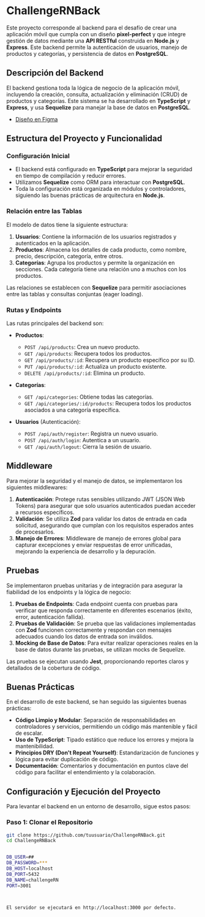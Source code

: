 # ChallengeRNBack

Este proyecto corresponde al backend para el desafío de crear una aplicación móvil que cumpla con un diseño **pixel-perfect** y que integre gestión de datos mediante una **API RESTful** construida en **Node.js** y **Express**. Este backend permite la autenticación de usuarios, manejo de productos y categorías, y persistencia de datos en **PostgreSQL**.

## Descripción del Backend

El backend gestiona toda la lógica de negocio de la aplicación móvil, incluyendo la creación, consulta, actualización y eliminación (CRUD) de productos y categorías. Este sistema se ha desarrollado en **TypeScript** y **Express**, y usa **Sequelize** para manejar la base de datos en **PostgreSQL**.

- [Diseño en Figma](https://www.figma.com/design/wyEuQ8vu7rkx4kIfm5h9Zn/Coffee-Mobile-App-UI-Template-(Community)?node-id=0-1&t=fFryQwtdgeBl0kwf-0)

## Estructura del Proyecto y Funcionalidad

### Configuración Inicial

- El backend está configurado en **TypeScript** para mejorar la seguridad en tiempo de compilación y reducir errores.
- Utilizamos **Sequelize** como ORM para interactuar con **PostgreSQL**.
- Toda la configuración está organizada en módulos y controladores, siguiendo las buenas prácticas de arquitectura en **Node.js**.

### Relación entre las Tablas

El modelo de datos tiene la siguiente estructura:

1. **Usuarios**: Contiene la información de los usuarios registrados y autenticados en la aplicación.
2. **Productos**: Almacena los detalles de cada producto, como nombre, precio, descripción, categoría, entre otros.
3. **Categorías**: Agrupa los productos y permite la organización en secciones. Cada categoría tiene una relación uno a muchos con los productos.

Las relaciones se establecen con **Sequelize** para permitir asociaciones entre las tablas y consultas conjuntas (eager loading).

### Rutas y Endpoints

Las rutas principales del backend son:

- **Productos**:
  - `POST /api/products`: Crea un nuevo producto.
  - `GET /api/products`: Recupera todos los productos.
  - `GET /api/products/:id`: Recupera un producto específico por su ID.
  - `PUT /api/products/:id`: Actualiza un producto existente.
  - `DELETE /api/products/:id`: Elimina un producto.

- **Categorías**:
  - `GET /api/categories`: Obtiene todas las categorías.
  - `GET /api/categories/:id/products`: Recupera todos los productos asociados a una categoría específica.

- **Usuarios** (Autenticación):
  - `POST /api/auth/register`: Registra un nuevo usuario.
  - `POST /api/auth/login`: Autentica a un usuario.
  - `GET /api/auth/logout`: Cierra la sesión de usuario.

## Middleware

Para mejorar la seguridad y el manejo de datos, se implementaron los siguientes middlewares:

1. **Autenticación**: Protege rutas sensibles utilizando JWT (JSON Web Tokens) para asegurar que solo usuarios autenticados puedan acceder a recursos específicos.
2. **Validación**: Se utiliza **Zod** para validar los datos de entrada en cada solicitud, asegurando que cumplan con los requisitos esperados antes de procesarlos.
3. **Manejo de Errores**: Middleware de manejo de errores global para capturar excepciones y enviar respuestas de error unificadas, mejorando la experiencia de desarrollo y la depuración.

## Pruebas

Se implementaron pruebas unitarias y de integración para asegurar la fiabilidad de los endpoints y la lógica de negocio:

1. **Pruebas de Endpoints**: Cada endpoint cuenta con pruebas para verificar que responda correctamente en diferentes escenarios (éxito, error, autenticación fallida).
2. **Pruebas de Validación**: Se prueba que las validaciones implementadas con **Zod** funcionen correctamente y respondan con mensajes adecuados cuando los datos de entrada son inválidos.
3. **Mocking de Base de Datos**: Para evitar realizar operaciones reales en la base de datos durante las pruebas, se utilizan mocks de Sequelize.

Las pruebas se ejecutan usando **Jest**, proporcionando reportes claros y detallados de la cobertura de código.

## Buenas Prácticas

En el desarrollo de este backend, se han seguido las siguientes buenas prácticas:

- **Código Limpio y Modular**: Separación de responsabilidades en controladores y servicios, permitiendo un código más mantenible y fácil de escalar.
- **Uso de TypeScript**: Tipado estático que reduce los errores y mejora la mantenibilidad.
- **Principios DRY (Don't Repeat Yourself)**: Estandarización de funciones y lógica para evitar duplicación de código.
- **Documentación**: Comentarios y documentación en puntos clave del código para facilitar el entendimiento y la colaboración.
  
## Configuración y Ejecución del Proyecto

Para levantar el backend en un entorno de desarrollo, sigue estos pasos:

### Paso 1: Clonar el Repositorio

```bash
git clone https://github.com/tuusuario/ChallengeRNBack.git
cd ChallengeRNBack


DB_USER=##
DB_PASSWORD=***
DB_HOST=localhost
DB_PORT=5432
DB_NAME=challengeRN
PORT=3001



El servidor se ejecutará en http://localhost:3000 por defecto.
